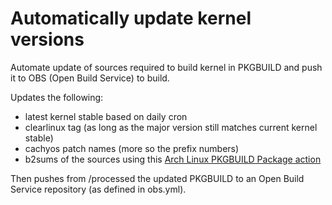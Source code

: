 # Automatically update kernel versions

Automate update of sources required to build kernel in PKGBUILD and push it to OBS (Open Build Service) to build.

Updates the following:
- latest kernel stable based on daily cron
- clearlinux tag (as long as the major version still matches current kernel stable)
- cachyos patch names (more so the prefix numbers)
- b2sums of the sources using this [Arch Linux PKGBUILD Package action](https://github.com/marketplace/actions/arch-linux-pkgbuild-package)

Then pushes from /processed the updated PKGBUILD to an Open Build Service repository (as defined in obs.yml).
